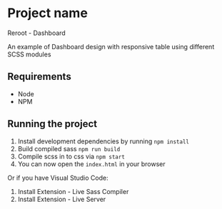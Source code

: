 # Project name

Reroot - Dashboard

An example of Dashboard design with responsive table using different SCSS modules

## Requirements

- Node
- NPM

## Running the project

1. Install development dependencies by running `npm install`
2. Build compiled sass `npm run build`
3. Compile scss in to css via `npm start`
4. You can now open the `index.html` in your browser

Or if you have Visual Studio Code:

1. Install Extension - Live Sass Compiler
2. Install Extension - Live Server
